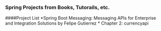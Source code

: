 ### Spring Projects from Books, Tutorails, etc.

####Project List
*Spring Boot Messaging: Messaging APIs for Enterprise and Integration Solutions by Felipe Gutierrez
	* Chapter 2: currencyapi


